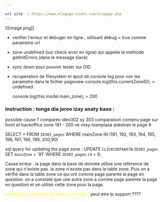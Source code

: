 ```yaml
---

url site  : https://www.elagage-vouhe.com/elagage.php
---
```

![[image.png]]
* verifier l'erreur et debuger en ligne , utilisant debug = true comme parametre url 
* zone undefined (sur check error en ligne) qui appelle la methode getInitErrors (dans le message slack)
* sync down pour pouvoir tester sur DID
* recuperation de filesystem et ajout de console log pour voir les parametre dans le fichier pageview
	console.log(this.currentZoneID); > undefined
 
	console.log(this.model.main_zone);	 > 200

### instruction  : tonga dia jereo izay anaty base : 
possible cause ? 
compareo ideo302 sy 303
comparaison contenu page sur front et backoffice
zone 191 - 200 ve misy mampiasa ankotran le page 9

SELECT * FROM `ID303_pages` WHERE mainZone IN (191, 192, 193, 194, 195, 196, 197, 198, 199, 200,90)

sql query for updating the page zone  : 
UPDATE `CLICKCONTA667W`.`ID303_pages` SET `mainZone` = '91' WHERE `ID303_pages`.`id` = 9;

<span class="text-danger">Cause erreur</span> : la page dans la base de donnée utilise une référence de zone qui n'existe pas.
la zone n'existe pas dans la table zone. Puis on a vérifié dans la table zone ce qui ont comme page parente la page en question. on a constaté que une autre zone a comme page parente la page en question et on utilisé cette zone pour  la page.

<span style="color : yellow"> pourqoui la reference de zone a changé ? </span> peut etre lp support ????